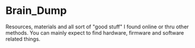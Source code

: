 # Brain_Dump
Resources, materials and all sort of "good stuff" I found online or thru other methods. You can mainly expect to find hardware, firmware and software related things.
